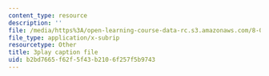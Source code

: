 ```yaml
---
content_type: resource
description: ''
file: /media/https%3A/open-learning-course-data-rc.s3.amazonaws.com/8-04-quantum-physics-i-spring-2016/b2bd7665f62f5f43b2106f257f5b9743_VY-_xLxHQbA.vtt
file_type: application/x-subrip
resourcetype: Other
title: 3play caption file
uid: b2bd7665-f62f-5f43-b210-6f257f5b9743
---
```

